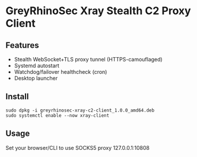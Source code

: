 # GreyRhinoSec Xray Stealth C2 Proxy Client

## Features
- Stealth WebSocket+TLS proxy tunnel (HTTPS-camouflaged)
- Systemd autostart
- Watchdog/failover healthcheck (cron)
- Desktop launcher

## Install
```
sudo dpkg -i greyrhinosec-xray-c2-client_1.0.0_amd64.deb
sudo systemctl enable --now xray-client
```
## Usage
Set your browser/CLI to use SOCKS5 proxy 127.0.0.1:10808
